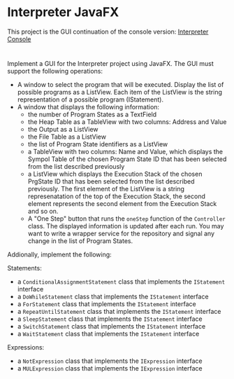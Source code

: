 # Interpreter JavaFX
This project is the GUI continuation of the console version: [Interpreter Console](https://github.com/antoniacatrinel/Interpreter-Java/tree/main/Interpreter%20Console)

#
Implement a GUI for the Interpreter project using JavaFX. The GUI must support the following operations:
- A window to select the program that will be executed. Display the list of possible programs as a ListView. Each item of the ListView is the string representation of a possible program (IStatement).
- A window that displays the following information:
    - the number of Program States as a TextField
    - the Heap Table as a TableView with two columns: Address and Value
    - the Output as a ListView
    - the File Table as a ListView
    - the list of Program State identifiers as a ListView
    - a TableView with two columns: Name and Value, which displays the Sympol Table of the chosen Program State ID that has been selected from the list described previously
    - a ListView which displays the Execution Stack of the chosen PrgState ID that has been selected from the list described previously. The first element of the ListView is a string represenatation of the top of the Execution Stack, the second element represents the second element from the Execution Stack and so on.
    - A "One Step" button that runs the `oneStep` function of the `Controller` class. The displayed information is updated after each run. You may want to write a wrapper service for the repository and signal any change in the list of Program States.

Addionally, implement the following:

Statements:
- a `ConditionalAssignmentStatement` class that implements the `IStatement` interface
- a `DoWhileStatement` class that implements the `IStatement` interface
- a `ForStatement` class that implements the `IStatement` interface
- a `RepeatUntilStatement` class that implements the `IStatement` interface
- a `SleepStatement` class that implements the `IStatement` interface
- a `SwitchStatement` class that implements the `IStatement` interface
- a `WaitStatement` class that implements the `IStatement` interface

Expressions:
- a `NotExpression` class that implements the `IExpression` interface
- a `MULExpression` class that implements the `IExpression` interface
